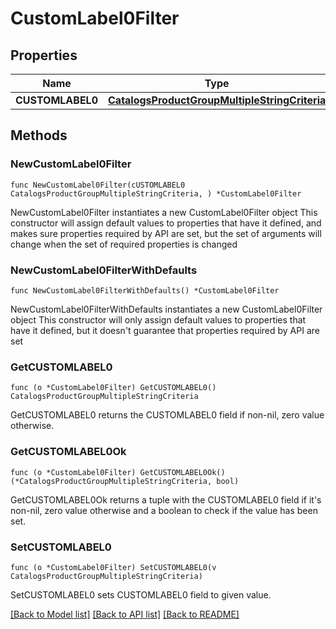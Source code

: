 # CustomLabel0Filter

## Properties

Name | Type | Description | Notes
------------ | ------------- | ------------- | -------------
**CUSTOMLABEL0** | [**CatalogsProductGroupMultipleStringCriteria**](CatalogsProductGroupMultipleStringCriteria.md) |  | 

## Methods

### NewCustomLabel0Filter

`func NewCustomLabel0Filter(cUSTOMLABEL0 CatalogsProductGroupMultipleStringCriteria, ) *CustomLabel0Filter`

NewCustomLabel0Filter instantiates a new CustomLabel0Filter object
This constructor will assign default values to properties that have it defined,
and makes sure properties required by API are set, but the set of arguments
will change when the set of required properties is changed

### NewCustomLabel0FilterWithDefaults

`func NewCustomLabel0FilterWithDefaults() *CustomLabel0Filter`

NewCustomLabel0FilterWithDefaults instantiates a new CustomLabel0Filter object
This constructor will only assign default values to properties that have it defined,
but it doesn't guarantee that properties required by API are set

### GetCUSTOMLABEL0

`func (o *CustomLabel0Filter) GetCUSTOMLABEL0() CatalogsProductGroupMultipleStringCriteria`

GetCUSTOMLABEL0 returns the CUSTOMLABEL0 field if non-nil, zero value otherwise.

### GetCUSTOMLABEL0Ok

`func (o *CustomLabel0Filter) GetCUSTOMLABEL0Ok() (*CatalogsProductGroupMultipleStringCriteria, bool)`

GetCUSTOMLABEL0Ok returns a tuple with the CUSTOMLABEL0 field if it's non-nil, zero value otherwise
and a boolean to check if the value has been set.

### SetCUSTOMLABEL0

`func (o *CustomLabel0Filter) SetCUSTOMLABEL0(v CatalogsProductGroupMultipleStringCriteria)`

SetCUSTOMLABEL0 sets CUSTOMLABEL0 field to given value.



[[Back to Model list]](../README.md#documentation-for-models) [[Back to API list]](../README.md#documentation-for-api-endpoints) [[Back to README]](../README.md)


